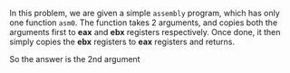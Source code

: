 In this problem, we are given a simple `assembly` program, which has only one function `asm0`.
The function takes 2 arguments, and copies both the arguments first to **eax** and **ebx** registers respectively.
Once done, it then simply copies the **ebx** registers to **eax** registers and returns.

So the answer is the 2nd argument
